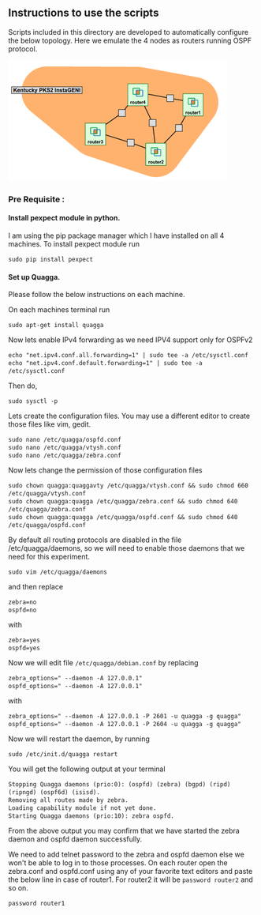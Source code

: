 ## Instructions to use the scripts 
Scripts included in this directory are developed to automatically configure the below topology. Here we emulate the 4 nodes 
as routers running OSPF protocol. 

<img src="geniTopology.png">

### Pre Requisite : 
#### Install pexpect module in python.
I am using the pip package manager which I have 
installed on all 4 machines. To install pexpect module run 
```
sudo pip install pexpect
```
#### Set up Quagga.
Please follow the below instructions on each machine. 

On each machines terminal run 

    sudo apt-get install quagga 

Now lets enable IPv4 forwarding as we need IPV4 support only for OSPFv2 

    echo "net.ipv4.conf.all.forwarding=1" | sudo tee -a /etc/sysctl.conf 
    echo "net.ipv4.conf.default.forwarding=1" | sudo tee -a /etc/sysctl.conf

Then do, 

    sudo sysctl -p 

Lets create the configuration files. You may use a different editor to create those files like vim, gedit.  

    sudo nano /etc/quagga/ospfd.conf 
    sudo nano /etc/quagga/vtysh.conf 
    sudo nano /etc/quagga/zebra.conf 
    
Now lets change the permission of those configuration files 
    
    sudo chown quagga:quaggavty /etc/quagga/vtysh.conf && sudo chmod 660 /etc/quagga/vtysh.conf 
    sudo chown quagga:quagga /etc/quagga/zebra.conf && sudo chmod 640 /etc/quagga/zebra.conf 
    sudo chown quagga:quagga /etc/quagga/ospfd.conf && sudo chmod 640 /etc/quagga/ospfd.conf

By default all routing protocols are disabled in the file /etc/quagga/daemons, so we will need to enable those daemons that we need for this experiment. 

    sudo vim /etc/quagga/daemons

and then replace 

    zebra=no
    ospfd=no
with 

    zebra=yes
    ospfd=yes
    
Now we will edit file `/etc/quagga/debian.conf` by replacing 

    zebra_options=" --daemon -A 127.0.0.1"
    ospfd_options=" --daemon -A 127.0.0.1"

with

    zebra_options=" --daemon -A 127.0.0.1 -P 2601 -u quagga -g quagga"
    ospfd_options=" --daemon -A 127.0.0.1 -P 2604 -u quagga -g quagga"

Now we will restart the daemon, by running

    sudo /etc/init.d/quagga restart 

You will get the following output at your terminal 

    Stopping Quagga daemons (prio:0): (ospfd) (zebra) (bgpd) (ripd) (ripngd) (ospf6d) (isisd).
    Removing all routes made by zebra.
    Loading capability module if not yet done.
    Starting Quagga daemons (prio:10): zebra ospfd.

From the above output you may confirm that we have started the zebra daemon and ospfd daemon successfully. 

We need to add telnet password to the zebra and ospfd daemon else we won't be able to log in to those processes. 
On each router open the zebra.conf and ospfd.conf using any of your favorite text editors and paste the below line 
in case of router1. For router2 it will be `password router2` and so on. 
```
password router1
```
